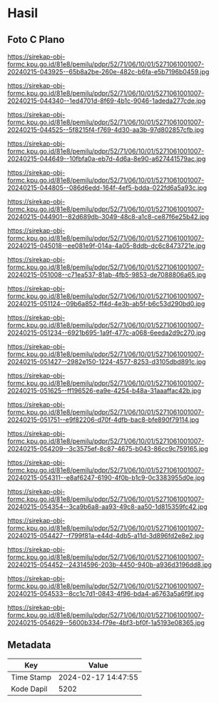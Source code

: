 # Hasil

## Foto C Plano

https://sirekap-obj-formc.kpu.go.id/81e8/pemilu/pdpr/52/71/06/10/01/5271061001007-20240215-043925--65b8a2be-260e-482c-b6fa-e5b7196b0459.jpg

https://sirekap-obj-formc.kpu.go.id/81e8/pemilu/pdpr/52/71/06/10/01/5271061001007-20240215-044340--1ed4701d-8f69-4b1c-9046-1adeda277cde.jpg

https://sirekap-obj-formc.kpu.go.id/81e8/pemilu/pdpr/52/71/06/10/01/5271061001007-20240215-044525--5f8215f4-f769-4d30-aa3b-97d802857cfb.jpg

https://sirekap-obj-formc.kpu.go.id/81e8/pemilu/pdpr/52/71/06/10/01/5271061001007-20240215-044649--10fbfa0a-eb7d-4d6a-8e90-a627441579ac.jpg

https://sirekap-obj-formc.kpu.go.id/81e8/pemilu/pdpr/52/71/06/10/01/5271061001007-20240215-044805--086d6edd-164f-4ef5-bdda-022fd6a5a93c.jpg

https://sirekap-obj-formc.kpu.go.id/81e8/pemilu/pdpr/52/71/06/10/01/5271061001007-20240215-044901--82d689db-3049-48c8-a1c8-ce87f6e25b42.jpg

https://sirekap-obj-formc.kpu.go.id/81e8/pemilu/pdpr/52/71/06/10/01/5271061001007-20240215-045018--ee081e9f-014a-4a05-8ddb-dc6c8473721e.jpg

https://sirekap-obj-formc.kpu.go.id/81e8/pemilu/pdpr/52/71/06/10/01/5271061001007-20240215-051008--c71ea537-81ab-4fb5-9853-de7088806a65.jpg

https://sirekap-obj-formc.kpu.go.id/81e8/pemilu/pdpr/52/71/06/10/01/5271061001007-20240215-051124--09b6a852-ff4d-4e3b-ab5f-b6c53d290bd0.jpg

https://sirekap-obj-formc.kpu.go.id/81e8/pemilu/pdpr/52/71/06/10/01/5271061001007-20240215-051234--6921b695-1a9f-477c-a068-6eeda2d9c270.jpg

https://sirekap-obj-formc.kpu.go.id/81e8/pemilu/pdpr/52/71/06/10/01/5271061001007-20240215-051427--2982e150-1224-4577-8253-d3105dbd891c.jpg

https://sirekap-obj-formc.kpu.go.id/81e8/pemilu/pdpr/52/71/06/10/01/5271061001007-20240215-051625--ff196526-ea9e-4254-b48a-31aaaffac42b.jpg

https://sirekap-obj-formc.kpu.go.id/81e8/pemilu/pdpr/52/71/06/10/01/5271061001007-20240215-051751--e9f82206-d70f-4dfb-bac8-bfe890f79114.jpg

https://sirekap-obj-formc.kpu.go.id/81e8/pemilu/pdpr/52/71/06/10/01/5271061001007-20240215-054209--3c3575ef-8c87-4675-b043-86cc9c759165.jpg

https://sirekap-obj-formc.kpu.go.id/81e8/pemilu/pdpr/52/71/06/10/01/5271061001007-20240215-054311--e8af6247-6190-4f0b-b1c9-0c3383955d0e.jpg

https://sirekap-obj-formc.kpu.go.id/81e8/pemilu/pdpr/52/71/06/10/01/5271061001007-20240215-054354--3ca9b6a8-aa93-49c8-aa50-1d815359fc42.jpg

https://sirekap-obj-formc.kpu.go.id/81e8/pemilu/pdpr/52/71/06/10/01/5271061001007-20240215-054427--f799f81a-e44d-4db5-a11d-3d896fd2e8e2.jpg

https://sirekap-obj-formc.kpu.go.id/81e8/pemilu/pdpr/52/71/06/10/01/5271061001007-20240215-054452--24314596-203b-4450-940b-a936d3196dd8.jpg

https://sirekap-obj-formc.kpu.go.id/81e8/pemilu/pdpr/52/71/06/10/01/5271061001007-20240215-054533--8cc1c7d1-0843-4f96-bda4-a6763a5a6f9f.jpg

https://sirekap-obj-formc.kpu.go.id/81e8/pemilu/pdpr/52/71/06/10/01/5271061001007-20240215-054629--5600b334-f79e-4bf3-bf0f-1a5193e08365.jpg


## Metadata

| Key        | Value               |
| ---------- | ------------------- |
| Time Stamp | 2024-02-17 14:47:55 |
| Kode Dapil | 5202                |



